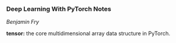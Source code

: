 ### Deep Learning With PyTorch Notes

*Benjamin Fry*

**tensor:** the core multidimensional array data structure in PyTorch.

